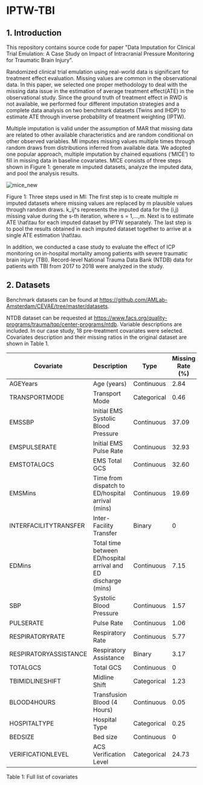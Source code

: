 # IPTW-TBI
## 1. Introduction
This repository contains source code for paper "Data Imputation for Clinical Trial Emulation: A Case Study on Impact of Intracranial Pressure Monitoring for Traumatic Brain Injury".

Randomized clinical trial emulation using real-world data is significant for treatment effect evaluation. Missing values are common in the observational data. In this paper, we selected one proper methodology to deal with the missing data issue in the estimation of average treatment effect(ATE) in the observational study. Since the ground truth of treatment effect in RWD is not available, we performed four different imputation strategies and a complete data analysis on two benchmark datasets (Twins and IHDP) to estimate ATE through inverse probability of treatment weighting (IPTW).

Multiple imputation is valid under the assumption of MAR that missing data are related to other available characteristics and are random conditional on other observed variables. MI imputes missing values multiple times through random draws from distributions inferred from available data. We adopted one popular approach, multiple imputation by chained equations (‘MICE’) to fill in missing data in baseline covariates. MICE consists of three steps shown in Figure 1: generate m imputed datasets, analyze the imputed data, and pool the analysis results.

![mice_new](https://user-images.githubusercontent.com/79823323/158080345-91f54fa8-57f6-4519-a84c-a404922df267.png)

Figure 1: Three steps used in MI: The first step is to create multiple $m$ imputed datasets where missing values are replaced by m plausible values through random draws. k_ij^s represents the imputed data for the (i,j) missing value during the s-th iteration, where s = 1,...,m. Next is to estimate ATE \hat\tau for each imputed dataset by IPTW separately. The last step is to pool the results obtained in each imputed dataset together to arrive at a single ATE estimation \hat\tau. 

In addition, we conducted a case study to evaluate the effect of ICP monitoring on in-hospital mortality among patients with severe traumatic brain injury (TBI). Record-level National Trauma Data Bank (NTDB) data for patients with TBI from 2017 to 2018 were analyzed in the study.

## 2. Datasets
Benchmark datasets can be found at https://github.com/AMLab-Amsterdam/CEVAE/tree/master/datasets.

NTDB dataset can be requested at https://www.facs.org/quality-programs/trauma/tqp/center-programs/ntdb. Variable descriptions are included. 
In our case study, 18 pre-treatment covariates were selected. Covariates description and their missing ratios in the original dataset are shown in Table 1. 




| Covariate     | Description   | Type          | Missing Rate (%) |
| ------------- | ------------- | ------------- | ------------- |
| AGEYears      | Age (years)  | Continuous | 2.84  |
| TRANSPORTMODE   | Transport Mode  | Categorical | 0.46  |
| EMSSBP      | Initial EMS Systolic Blood Pressure  | Continuous  | 37.09  |
| EMSPULSERATE   | Initial EMS Pulse Rate | Continuous  | 32.93|
| EMSTOTALGCS      | EMS Total GCS  | Continuous  | 32.60  |
| EMSMins  | Time from dispatch to ED/hospital arrival (mins)  | Continuous  | 19.69  |
|INTERFACILITYTRANSFER       |Inter-Facility Transfer  |  Binary  | 0 |
| EDMins   | Total time between ED/hospital arrival and ED discharge (mins) | Continuous  | 7.15  |
| SBP      | Systolic Blood Pressure | Continuous  | 1.57  |
| PULSERATE   | Pulse Rate  | Continuous | 1.06  |
| RESPIRATORYRATE      | Respiratory Rate  | Continuous  | 5.77  |
| RESPIRATORYASSISTANCE   | Respiratory Assistance |Binary  | 3.17  |
| TOTALGCS      | Total GCS  | Continuous | 0  |
| TBIMIDLINESHIFT  | Midline Shift | Categorical  | 1.23  |
| BLOOD4HOURS    | Transfusion Blood (4 Hours)  | Continuous  | 0.05 |
| HOSPITALTYPE      | Hospital Type  | Categorical  | 0.25  |
| BEDSIZE  | Bed size |Continuous  | 0  |
| VERIFICATIONLEVEL  | ACS Verification Level  | Categorical | 24.73  |

Table 1: Full list of covariates
